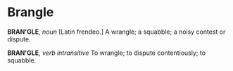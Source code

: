 # Brangle

**BRAN'GLE**, _noun_ \[Latin frendeo.\] A wrangle; a squabble; a noisy contest or dispute.

**BRAN'GLE**, _verb intransitive_ To wrangle; to dispute contentiously; to squabble.